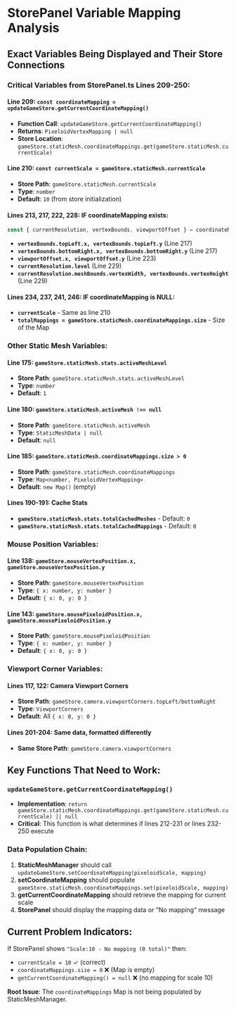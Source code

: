# StorePanel Variable Mapping Analysis

## Exact Variables Being Displayed and Their Store Connections

### **Critical Variables from StorePanel.ts Lines 209-250:**

#### **Line 209: `const coordinateMapping = updateGameStore.getCurrentCoordinateMapping()`**
- **Function Call**: `updateGameStore.getCurrentCoordinateMapping()`
- **Returns**: `PixeloidVertexMapping | null`
- **Store Location**: `gameStore.staticMesh.coordinateMappings.get(gameStore.staticMesh.currentScale)`

#### **Line 210: `const currentScale = gameStore.staticMesh.currentScale`**
- **Store Path**: `gameStore.staticMesh.currentScale`
- **Type**: `number`
- **Default**: `10` (from store initialization)

#### **Lines 213, 217, 222, 228: IF coordinateMapping exists:**
```typescript
const { currentResolution, vertexBounds, viewportOffset } = coordinateMapping;
```
- **`vertexBounds.topLeft.x, vertexBounds.topLeft.y`** (Line 217)
- **`vertexBounds.bottomRight.x, vertexBounds.bottomRight.y`** (Line 217) 
- **`viewportOffset.x, viewportOffset.y`** (Line 223)
- **`currentResolution.level`** (Line 229)
- **`currentResolution.meshBounds.vertexWidth, vertexBounds.vertexHeight`** (Line 229)

#### **Lines 234, 237, 241, 246: IF coordinateMapping is NULL:**
- **`currentScale`** - Same as line 210
- **`totalMappings = gameStore.staticMesh.coordinateMappings.size`** - Size of the Map

### **Other Static Mesh Variables:**

#### **Line 175: `gameStore.staticMesh.stats.activeMeshLevel`**
- **Store Path**: `gameStore.staticMesh.stats.activeMeshLevel`
- **Type**: `number`
- **Default**: `1`

#### **Line 180: `gameStore.staticMesh.activeMesh !== null`** 
- **Store Path**: `gameStore.staticMesh.activeMesh`
- **Type**: `StaticMeshData | null`
- **Default**: `null`

#### **Line 185: `gameStore.staticMesh.coordinateMappings.size > 0`**
- **Store Path**: `gameStore.staticMesh.coordinateMappings`
- **Type**: `Map<number, PixeloidVertexMapping>`
- **Default**: `new Map()` (empty)

#### **Lines 190-191: Cache Stats**
- **`gameStore.staticMesh.stats.totalCachedMeshes`** - Default: `0`
- **`gameStore.staticMesh.stats.totalCachedMappings`** - Default: `0`

### **Mouse Position Variables:**

#### **Line 138: `gameStore.mouseVertexPosition.x, gameStore.mouseVertexPosition.y`**
- **Store Path**: `gameStore.mouseVertexPosition`
- **Type**: `{ x: number, y: number }`
- **Default**: `{ x: 0, y: 0 }`

#### **Line 143: `gameStore.mousePixeloidPosition.x, gameStore.mousePixeloidPosition.y`**
- **Store Path**: `gameStore.mousePixeloidPosition` 
- **Type**: `{ x: number, y: number }`
- **Default**: `{ x: 0, y: 0 }`

### **Viewport Corner Variables:**

#### **Lines 117, 122: Camera Viewport Corners**
- **Store Path**: `gameStore.camera.viewportCorners.topLeft/bottomRight`
- **Type**: `ViewportCorners`
- **Default**: All `{ x: 0, y: 0 }`

#### **Lines 201-204: Same data, formatted differently**
- **Same Store Path**: `gameStore.camera.viewportCorners`

## **Key Functions That Need to Work:**

### **`updateGameStore.getCurrentCoordinateMapping()`**
- **Implementation**: `return gameStore.staticMesh.coordinateMappings.get(gameStore.staticMesh.currentScale) || null`
- **Critical**: This function is what determines if lines 212-231 or lines 232-250 execute

### **Data Population Chain:**
1. **StaticMeshManager** should call `updateGameStore.setCoordinateMapping(pixeloidScale, mapping)`
2. **setCoordinateMapping** should populate `gameStore.staticMesh.coordinateMappings.set(pixeloidScale, mapping)`
3. **getCurrentCoordinateMapping** should retrieve the mapping for current scale
4. **StorePanel** should display the mapping data or "No mapping" message

## **Current Problem Indicators:**
If StorePanel shows `"Scale:10 - No mapping (0 total)"` then:
- `currentScale = 10` ✓ (correct)
- `coordinateMappings.size = 0` ❌ (Map is empty)
- `getCurrentCoordinateMapping() = null` ❌ (no mapping for scale 10)

**Root Issue**: The `coordinateMappings` Map is not being populated by StaticMeshManager.